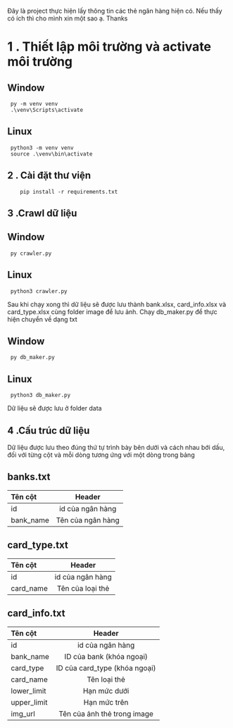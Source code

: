 Đây là project thực hiện lấy thông tin các thẻ ngân hàng hiện có. Nếu thấy có ích thì cho mình xin một sao ạ. Thanks
# **1 . Thiết lập môi trường và activate môi trường**
## **Window**
~~~
 py -m venv venv
 .\venv\Scripts\activate
~~~
## **Linux**
~~~
 python3 -m venv venv
 source .\venv\bin\activate
~~~
## **2 . Cài đặt thư viện**
~~~
    pip install -r requirements.txt
~~~
## **3 .Crawl dữ liệu**
## **Window**
~~~
 py crawler.py
~~~
## **Linux**
~~~
 python3 crawler.py
~~~
Sau khi chạy xong thì dữ liệu sẽ được lưu thành bank.xlsx, card_info.xlsx và card_type.xlsx cùng folder image để lưu ảnh. Chạy db_maker.py để thực hiện chuyển về dạng txt
## **Window**
~~~
 py db_maker.py
~~~
## **Linux**
~~~
 python3 db_maker.py
~~~
Dữ liệu sẽ được lưu ở folder data
## **4 .Cấu trúc dữ liệu**
Dữ liệu được lưu theo đúng thứ tự trình bày bên dưới và cách nhau bới dấu, đối với từng cột và mỗi dòng tương ứng với một dòng trong bảng
## **banks.txt**
| Tên cột | Header |
|:-------|:------:|
|  id    |  id của ngân hàng  |
|  bank_name  |  Tên của ngân hàng  |
## **card_type.txt**
| Tên cột | Header |
|:-------|:------:|
|  id    |  id của ngân hàng  |
|  card_name  |  Tên của loại thẻ  |
## **card_info.txt**
| Tên cột | Header |
|:-------|:------:|
|  id    |  id của ngân hàng  |
|  bank_name  |  ID của bank (khóa ngoại)  |
|  card_type  |  ID của card_type (khóa ngoại)  |
|  card_name  |  Tên loại thẻ  |
|  lower_limit  |  Hạn mức dưới  |
|  upper_limit  |  Hạn mức trên  |
|  img_url  |  Tên của ảnh thẻ trong image  |